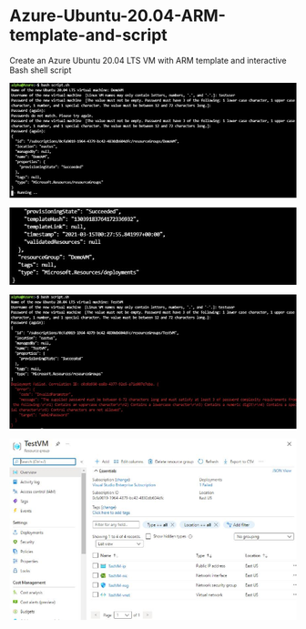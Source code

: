 # Azure-Ubuntu-20.04-ARM-template-and-script
Create an Azure Ubuntu 20.04 LTS VM with ARM template and interactive Bash shell script

![](https://github.com/osygroup/Images/blob/main/VM-ARM/1.JPG)

![](https://github.com/osygroup/Images/blob/main/VM-ARM/2.JPG)

![](https://github.com/osygroup/Images/blob/main/VM-ARM/3.JPG)

![](https://github.com/osygroup/Images/blob/main/VM-ARM/4.JPG)
